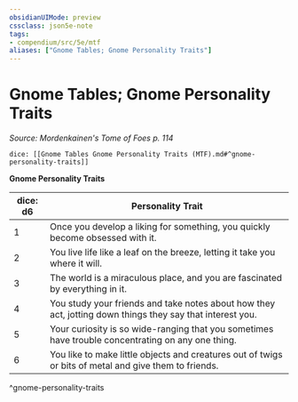 ```yaml
---
obsidianUIMode: preview
cssclass: json5e-note
tags:
- compendium/src/5e/mtf
aliases: ["Gnome Tables; Gnome Personality Traits"]
---
```

# Gnome Tables; Gnome Personality Traits
*Source: Mordenkainen's Tome of Foes p. 114* 

`dice: [[Gnome Tables Gnome Personality Traits (MTF).md#^gnome-personality-traits]]`

**Gnome Personality Traits**

| dice: d6 | Personality Trait |
|----------|-------------------|
| 1 | Once you develop a liking for something, you quickly become obsessed with it. |
| 2 | You live life like a leaf on the breeze, letting it take you where it will. |
| 3 | The world is a miraculous place, and you are fascinated by everything in it. |
| 4 | You study your friends and take notes about how they act, jotting down things they say that interest you. |
| 5 | Your curiosity is so wide-ranging that you sometimes have trouble concentrating on any one thing. |
| 6 | You like to make little objects and creatures out of twigs or bits of metal and give them to friends. |
^gnome-personality-traits